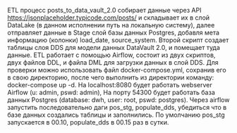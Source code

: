 ETL процесс posts_to_data_vault_2.0 собирает данные через API https://jsonplaceholder.typicode.com/posts/
и складывает их в слой DataLake (в данном исполнении путь на локальную систему), далее отправляет данные
в Stage слой базы данных Postgres, добавля мета информацию (колонки) load_date, source_system.
Второй скрипт создает таблицы слоя DDS для модели данных DataVault 2.0, и помещает туда данные.
ETL работает с помощью Airflow, состоит из двух скриптов, двух файлов DDL, и файла DML для загрузки данных в слой DDS.
Для проверки можно использовать файл docker-compose.yml, сохранив его в свою директорию, после чего выполнить
из директории команду: docker-compose up -d.
На localhost:8080 будет работать webserver Airflow (u: admin, pswd: admin),
На порту 54300 будет работать база данных Postgres (database: dwh, user: root, pswd: postgres).
Через airflow запустить последовательно даги pos_stg, populate_dds, убедиться что в базе данных создались таблицы и заполнились.
По умолчанию pos_stg запускается в 00.10, populate_dds в 00.15 раз в сутки.
